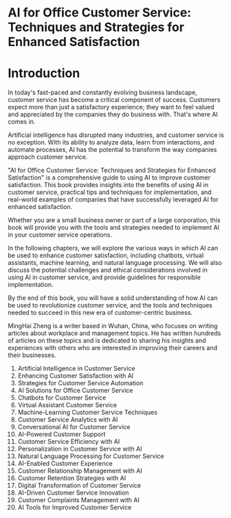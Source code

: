 # AI for Office Customer Service: Techniques and Strategies for Enhanced Satisfaction

# Introduction

In today's fast-paced and constantly evolving business landscape, customer service has become a critical component of success. Customers expect more than just a satisfactory experience; they want to feel valued and appreciated by the companies they do business with. That's where AI comes in.

Artificial intelligence has disrupted many industries, and customer service is no exception. With its ability to analyze data, learn from interactions, and automate processes, AI has the potential to transform the way companies approach customer service.

"AI for Office Customer Service: Techniques and Strategies for Enhanced Satisfaction" is a comprehensive guide to using AI to improve customer satisfaction. This book provides insights into the benefits of using AI in customer service, practical tips and techniques for implementation, and real-world examples of companies that have successfully leveraged AI for enhanced satisfaction.

Whether you are a small business owner or part of a large corporation, this book will provide you with the tools and strategies needed to implement AI in your customer service operations.

In the following chapters, we will explore the various ways in which AI can be used to enhance customer satisfaction, including chatbots, virtual assistants, machine learning, and natural language processing. We will also discuss the potential challenges and ethical considerations involved in using AI in customer service, and provide guidelines for responsible implementation.

By the end of this book, you will have a solid understanding of how AI can be used to revolutionize customer service, and the tools and techniques needed to succeed in this new era of customer-centric business.

MingHai Zheng is a writer based in Wuhan, China, who focuses on writing articles about workplace and management topics. He has written hundreds of articles on these topics and is dedicated to sharing his insights and experiences with others who are interested in improving their careers and their businesses.



1. Artificial Intelligence in Customer Service
2. Enhancing Customer Satisfaction with AI
3. Strategies for Customer Service Automation
4. AI Solutions for Office Customer Service
5. Chatbots for Customer Service
6. Virtual Assistant Customer Service
7. Machine-Learning Customer Service Techniques
8. Customer Service Analytics with AI
9. Conversational AI for Customer Service
10. AI-Powered Customer Support
11. Customer Service Efficiency with AI
12. Personalization in Customer Service with AI
13. Natural Language Processing for Customer Service
14. AI-Enabled Customer Experience
15. Customer Relationship Management with AI
16. Customer Retention Strategies with AI
17. Digital Transformation of Customer Service
18. AI-Driven Customer Service Innovation
19. Customer Complaints Management with AI
20. AI Tools for Improved Customer Service

